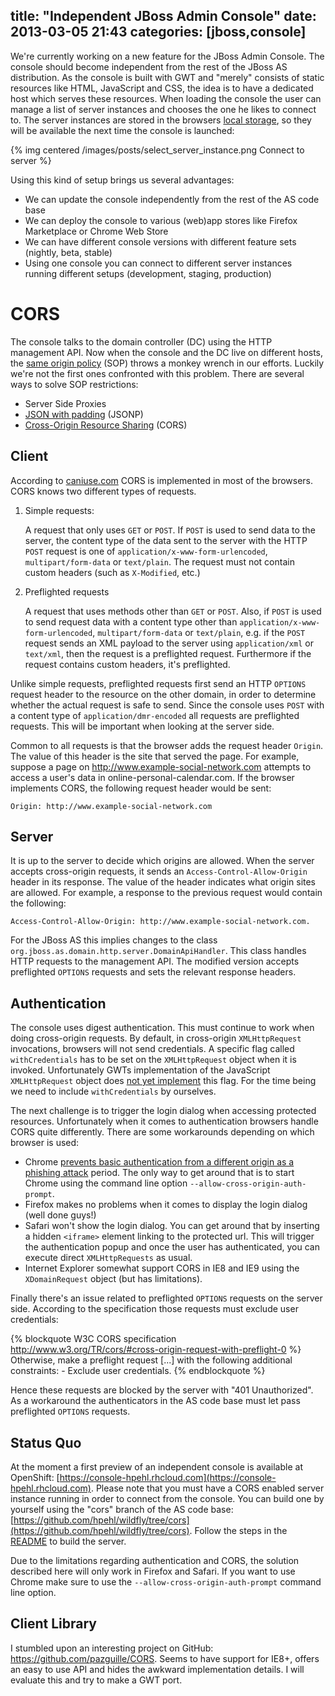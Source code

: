 title: "Independent JBoss Admin Console"
date: 2013-03-05 21:43
categories: [jboss,console]
---
We're currently working on a new feature for the JBoss Admin Console. The console should become independent from the
rest of the JBoss AS distribution. As the console is built with GWT and "merely" consists of static resources like
HTML, JavaScript and CSS, the idea is to have a dedicated host which serves these resources. When loading the console
the user can manage a list of server instances and chooses the one he likes to connect to. The server instances are
stored in the browsers [local storage](http://www.w3.org/TR/webstorage/), so they will be available the next time the
console is launched:<!-- more -->

{% img centered /images/posts/select_server_instance.png Connect to server %}

Using this kind of setup brings us several advantages:

* We can update the console independently from the rest of the AS code base
* We can deploy the console to various (web)app stores like Firefox Marketplace or Chrome Web Store
* We can have different console versions with different feature sets (nightly, beta, stable)
* Using one console you can connect to different server instances running different setups (development, staging, production)

# CORS
The console talks to the domain controller (DC) using the HTTP management API. Now when the console and the DC live
on different hosts, the [same origin policy](http://en.wikipedia.org/wiki/Same_origin_policy) (SOP) throws a monkey
wrench in our efforts. Luckily we're not the first ones confronted with this problem. There are several ways to solve
SOP restrictions:

* Server Side Proxies
* [JSON with padding](http://en.wikipedia.org/wiki/JSONP) (JSONP)
* [Cross-Origin Resource Sharing](http://www.w3.org/TR/cors/) (CORS)

## Client
According to [caniuse.com](http://caniuse.com/#search=cors) CORS is implemented in most of the browsers. CORS knows
two different types of requests.

1. Simple requests:

    A request that only uses `GET` or `POST`. If `POST` is used to send data to the server, the content type of the data
sent to the server with the HTTP `POST` request is one of `application/x-www-form-urlencoded`, `multipart/form-data`
or `text/plain`. The request must not contain custom headers (such as `X-Modified`, etc.)

2. Preflighted requests

    A request that uses methods other than `GET` or `POST`. Also, if `POST` is used to send request data with a
content type other than `application/x-www-form-urlencoded`, `multipart/form-data` or `text/plain`, e.g. if the
`POST` request sends an XML payload to the server using `application/xml` or `text/xml`, then the request is a
preflighted request. Furthermore if the request contains custom headers, it's preflighted.

Unlike simple requests, preflighted requests first send an HTTP `OPTIONS` request header to the resource on the other
domain, in order to determine whether the actual request is safe to send. Since the console uses `POST` with a
content type of `application/dmr-encoded` all requests are preflighted requests. This will be important when looking
at the server side.

Common to all requests is that the browser adds the request header `Origin`. The value of this header is the site
that served the page. For example, suppose a page on http://www.example-social-network.com attempts to access a
user's data in online-personal-calendar.com. If the browser implements CORS, the following request header would be sent:

    Origin: http://www.example-social-network.com

## Server
It is up to the server to decide which origins are allowed. When the server accepts cross-origin requests, it sends an
`Access-Control-Allow-Origin` header in its response. The value of the header indicates what origin sites are allowed.
For example, a response to the previous request would contain the following:

    Access-Control-Allow-Origin: http://www.example-social-network.com.

For the JBoss AS this implies changes to the class `org.jboss.as.domain.http.server.DomainApiHandler`. This class
handles HTTP requests to the management API. The modified version accepts preflighted `OPTIONS` requests and sets the
relevant response headers.

## Authentication
The console uses digest authentication. This must continue to work when doing cross-origin requests. By default,
in cross-origin `XMLHttpRequest` invocations, browsers will not send credentials. A specific flag called
`withCredentials` has to be set on the `XMLHttpRequest` object when it is invoked. Unfortunately GWTs implementation
of the JavaScript `XMLHttpRequest` object does
[not yet implement](https://code.google.com/p/google-web-toolkit/issues/detail?id=7677) this flag. For the time being
we need to include `withCredentials` by ourselves.

The next challenge is to trigger the login dialog when accessing protected resources. Unfortunately when it comes to
authentication browsers handle CORS quite differently. There are some workarounds depending on which browser is used:

* Chrome [prevents basic authentication from a different origin as a phishing attack](http://blog.chromium.org/2011/06/new-chromium-security-features-june.html) period.
The only way to get around that is to start Chrome using the command line option `--allow-cross-origin-auth-prompt`.
* Firefox makes no problems when it comes to display the login dialog (well done guys!)
* Safari won't show the login dialog. You can get around that by inserting a hidden `<iframe>` element linking to the
protected url. This will trigger the authentication popup and once the user has authenticated, you can execute direct
`XMLHttpRequests` as usual.
* Internet Explorer somewhat support CORS in IE8 and IE9 using the `XDomainRequest` object (but has limitations).

Finally there's an issue related to preflighted `OPTIONS` requests on the server side. According to the specification
those requests must exclude user credentials:

{% blockquote W3C CORS specification http://www.w3.org/TR/cors/#cross-origin-request-with-preflight-0 %}
Otherwise, make a preflight request [...] with the following additional constraints:
    - Exclude user credentials.
{% endblockquote %}

Hence these requests are blocked by the server with "401 Unauthorized". As a workaround the authenticators in the AS
code base must let pass preflighted `OPTIONS` requests.

## Status Quo
At the moment a first preview of an independent console is available at
OpenShift: [https://console-hpehl.rhcloud.com](https://console-hpehl.rhcloud.com). Please note that you must have a
CORS enabled server instance running in order to connect from the console. You can build one by yourself using the
"cors" branch of the AS code base: [https://github.com/hpehl/wildfly/tree/cors](https://github.com/hpehl/wildfly/tree/cors).
Follow the steps in the [README](https://github.com/hpehl/wildfly/tree/cors#readme) to build the server.

Due to the limitations regarding authentication and CORS, the solution described here will only work in Firefox and
Safari. If you want to use Chrome make sure to use the `--allow-cross-origin-auth-prompt` command line option.

## Client Library
I stumbled upon an interesting project on GitHub: <https://github.com/pazguille/CORS>. Seems to have support for IE8+, 
offers an easy to use API and hides the awkward implementation details. I will evaluate this and try to make a GWT port.
